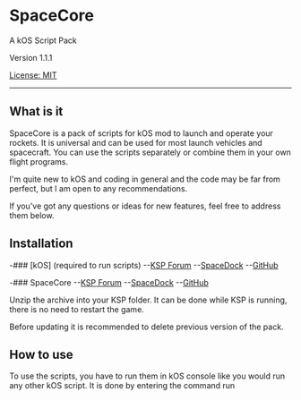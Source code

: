 # SpaceCore

A kOS Script Pack

Version 1.1.1

[License: MIT](GameData\SpaceCore\LICENSE.txt)

---

## What is it

SpaceCore is a pack of scripts for kOS mod to launch and operate your rockets. It is universal and can be used for most launch vehicles and spacecraft. You can use the scripts separately or combine them in your own flight programs.

I'm quite new to kOS and coding in general and the code may be far from perfect, but I am open to any recommendations.

If you've got any questions or ideas for new features, feel free to address them below.

## Installation

-### [kOS] (required to run scripts)
--[KSP Forum](https://forum.kerbalspaceprogram.com/index.php?/topic/165628-181-kos-v1210-kos-scriptable-autopilot-system/&tab=comments#comment-3175111/)
--[SpaceDock](https://spacedock.info/mod/60/kOS:%20Scriptable%20Autopilot%20System)
--[GitHub](https://github.com/KSP-KOS/KOS/releases)

-### SpaceCore
--[KSP Forum](https://forum.kerbalspaceprogram.com/index.php?/topic/194603-spacecore-kos-script-pack/)
--[SpaceDock](https://spacedock.info/mod/2447/SpaceCore%20kOS%20Script%20Pack)
--[GitHub](https://github.com/bodryxon/SpaceCore/releases)

Unzip the archive into your KSP folder. It can be done while KSP is running, there is no need to restart the game.

Before updating it is recommended to delete previous version of the pack.

## How to use

To use the scripts, you have to run them in kOS console like you would run any other kOS script. It is done by entering the command run <script name>.

---

### Example: Eject

    ```kOS
    run Eject.
    ```

    Eject is the name of the script

Some scripts in the pack can be launched with specific parameters (orbit inclination, altitude etc.). It is done by entering the command run [script name]([parameter 1],[parameter 2]…).

---

### Example: SHohmann

    ```kOS
    run SHohmann(100,120)
    ```

        100 is periapsis altitude
        120 is apoapsis altitude in kilometers

If you don't enter the parameters when running a script, default parameters will be used (they can be changed in script files).

Important: to run the scripts by "run" command you have to run dir.ks by entering   run dir.
